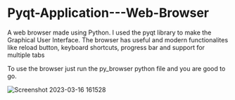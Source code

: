 # Pyqt-Application---Web-Browser
A web browser made using Python. I used the pyqt library to make the Graphical User Interface.
The browser has useful and modern functionalites like reload button, keyboard shortcuts, progress bar and support for multiple tabs

To use the browser just run the py_browser python file and you are good to go.


![Screenshot 2023-03-16 161528](https://user-images.githubusercontent.com/104006721/225593741-9ec5fa93-a81b-4948-8a7f-fa0f2935ea76.png)
